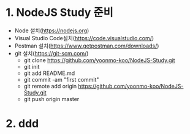 # 1. NodeJS Study 준비
- Node 설치(https://nodejs.org)
- Visual Studio Code설치(https://code.visualstudio.com/)
- Postman 설치(https://www.getpostman.com/downloads/)
- git 설치(https://git-scm.com/)
  - git clone https://github.com/yoonmo-koo/NodeJS-Study.git
  - git init
  - git add README.md
  - git commit -am "first commit"
  - git remote add origin https://github.com/yoonmo-koo/NodeJS-Study.git
  - git push origin master
  

# 2. ddd
